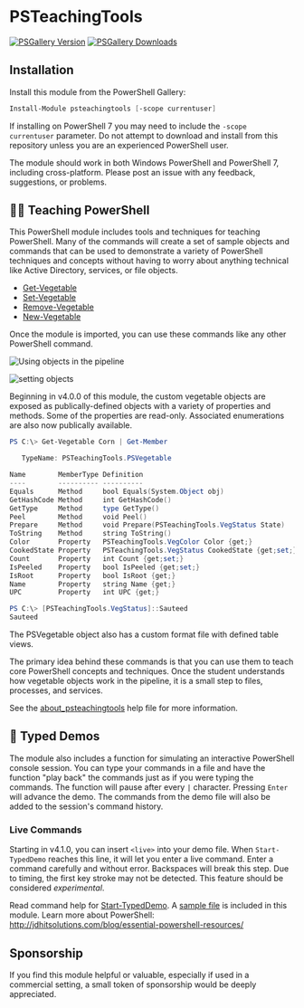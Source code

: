 # PSTeachingTools

[![PSGallery Version](https://img.shields.io/powershellgallery/v/PSTeachingTools.png?style=for-the-badge&label=PowerShell%20Gallery)](https://www.powershellgallery.com/packages/PSTeachingTools/) [![PSGallery Downloads](https://img.shields.io/powershellgallery/dt/PSTeachingTools.png?style=for-the-badge&label=Downloads)](https://www.powershellgallery.com/packages/PSTeachingTools/)

## Installation

Install this module from the PowerShell Gallery:

```powershell
Install-Module psteachingtools [-scope currentuser]
```

If installing on PowerShell 7 you may need to include the `-scope currentuser` parameter. Do not attempt to download and install from this repository unless you are an experienced PowerShell user.

The module should work in both Windows PowerShell and PowerShell 7, including cross-platform. Please post an issue with any feedback, suggestions, or problems.

## :teacher: Teaching PowerShell

This PowerShell module includes tools and techniques for teaching PowerShell. Many of the commands will create a set of sample objects and commands that can be used to demonstrate a variety of PowerShell techniques and concepts without having to worry about anything technical like Active Directory, services, or file objects.

* [Get-Vegetable](docs/Get-Vegetable.md)
* [Set-Vegetable](docs/Set-Vegetable.md)
* [Remove-Vegetable](docs/Remove-Vegetable.md)
* [New-Vegetable](docs/New-Vegetable.md)

Once the module is imported, you can use these commands like any other PowerShell command.

![Using objects in the pipeline](assets/get-vegetable.jpg)

![setting objects](assets/set-vegetable.jpg)

Beginning in v4.0.0 of this module, the custom vegetable objects are exposed as publically-defined objects with a variety of properties and methods. Some of the properties are read-only. Associated enumerations are also now publically available.

```powershell
PS C:\> Get-Vegetable Corn | Get-Member

   TypeName: PSTeachingTools.PSVegetable

Name        MemberType Definition
----        ---------- ----------
Equals      Method     bool Equals(System.Object obj)
GetHashCode Method     int GetHashCode()
GetType     Method     type GetType()
Peel        Method     void Peel()
Prepare     Method     void Prepare(PSTeachingTools.VegStatus State)
ToString    Method     string ToString()
Color       Property   PSTeachingTools.VegColor Color {get;}
CookedState Property   PSTeachingTools.VegStatus CookedState {get;set;}
Count       Property   int Count {get;set;}
IsPeeled    Property   bool IsPeeled {get;set;}
IsRoot      Property   bool IsRoot {get;}
Name        Property   string Name {get;}
UPC         Property   int UPC {get;}

PS C:\> [PSTeachingTools.VegStatus]::Sauteed
Sauteed
```

The PSVegetable object also has a custom format file with defined table views.

The primary idea behind these commands is that you can use them to teach core PowerShell concepts and techniques. Once the student understands how vegetable objects work in the pipeline, it is a small step to files, processes, and services.

See the [about_psteachingtools](docs/about_PSTeachingTools.md) help file for more information.

## :robot: Typed Demos

The module also includes a function for simulating an interactive PowerShell console session. You can type your commands in a file and have the function "play back" the commands just as if you were typing the commands. The function will pause after every `|` character. Pressing `Enter` will advance the demo. The commands from the demo file will also be added to the session's command history.

### Live Commands

Starting in v4.1.0, you can insert `<live>` into your demo file. When `Start-TypedDemo` reaches this line, it will let you enter a live command. Enter a command carefully and without error. Backspaces will break this step. Due to timing, the first key stroke may not be detected. This feature should be considered *experimental*.

Read command help for [Start-TypedDemo](docs/Start-TypedDemo.md). A [sample file](samples/sampledemo.txt) is included in this module.
Learn more about PowerShell: http://jdhitsolutions.com/blog/essential-powershell-resources/

## Sponsorship

If you find this module helpful or valuable, especially if used in a commercial setting, a small token of sponsorship would be deeply appreciated.

